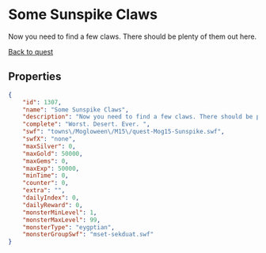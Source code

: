 # Some Sunspike Claws

Now you need to find a few claws. There should be plenty of them out here.

[Back to quest](../quests.md)

## Properties

```json
{
    "id": 1307,
    "name": "Some Sunspike Claws",
    "description": "Now you need to find a few claws. There should be plenty of them out here.",
    "complete": "Worst. Desert. Ever. ",
    "swf": "towns\/Mogloween\/M15\/quest-Mog15-Sunspike.swf",
    "swfX": "none",
    "maxSilver": 0,
    "maxGold": 50000,
    "maxGems": 0,
    "maxExp": 50000,
    "minTime": 0,
    "counter": 0,
    "extra": "",
    "dailyIndex": 0,
    "dailyReward": 0,
    "monsterMinLevel": 1,
    "monsterMaxLevel": 99,
    "monsterType": "eygptian",
    "monsterGroupSwf": "mset-sekduat.swf"
}
```

